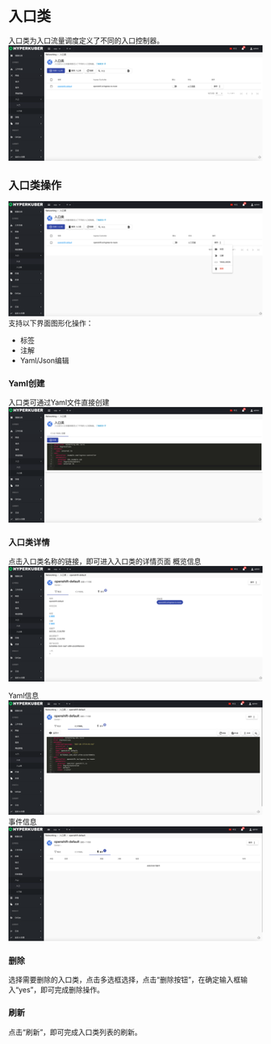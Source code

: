 # 入口类

入口类为入口流量调度定义了不同的入口控制器。
![Minion](../../../assets/images/network/ings-list.jpg)
## 入口类操作

![Minion](../../../assets/images/network/ings-operation.jpg)
支持以下界面图形化操作：

* 标签
* 注解
* Yaml/Json编辑


### Yaml创建
入口类可通过Yaml文件直接创建
![Minion](../../../assets/images/network/ings-create1.jpg)
### 入口类详情
点击入口类名称的链接，即可进入入口类的详情页面
概览信息
![Minion](../../../assets/images/network/ings-info1.jpg)

Yaml信息
![Minion](../../../assets/images/network/ings-info2.jpg)
事件信息
![Minion](../../../assets/images/network/ings-info3.jpg)

### 删除
选择需要删除的入口类，点击多选框选择，点击“删除按钮”，在确定输入框输入“yes”，即可完成删除操作。
### 刷新
点击“刷新”，即可完成入口类列表的刷新。